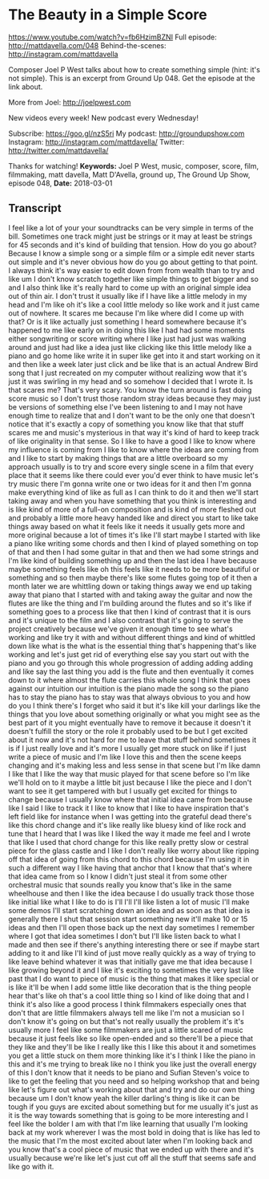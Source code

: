 # The Beauty in a Simple Score
https://www.youtube.com/watch?v=fb6HzimBZNI
Full episode: http://mattdavella.com/048
Behind-the-scenes: http://instagram.com/mattdavella

Composer Joel P West talks about how to create something simple (hint: it's not simple). This is an excerpt from Ground Up 048. Get the episode at the link about.

More from Joel: http://joelpwest.com

New videos every week! New podcast every Wednesday!

Subscribe:  https://goo.gl/nzS5ri
My podcast:  http://groundupshow.com
Instagram:  http://instagram.com/mattdavella/
Twitter:  http://twitter.com/mattdavella/

Thanks for watching!
**Keywords:** Joel P West, music, composer, score, film, filmmaking, matt davella, Matt D'Avella, ground up, The Ground Up Show, episode 048, 
**Date:** 2018-03-01

## Transcript
 I feel like a lot of your your soundtracks can be very simple in terms of the bill. Sometimes one track might just be strings or it may at least be strings for 45 seconds and it's kind of building that tension. How do you go about? Because I know a simple song or a simple film or a simple edit never starts out simple and it's never obvious how do you go about getting to that point. I always think it's way easier to edit down from from wealth than to try and like um I don't know scratch together like simple things to get bigger and so and I also think like it's really hard to come up with an original simple idea out of thin air. I don't trust it usually like if I have like a little melody in my head and I'm like oh it's like a cool little melody so like work and it just came out of nowhere. It scares me because I'm like where did I come up with that? Or is it like actually just something I heard somewhere because it's happened to me like early on in doing this like I had had some moments either songwriting or score writing where I like just had just was walking around and just had like a idea just like clicking like this little melody like a piano and go home like write it in super like get into it and start working on it and then like a week later just click and be like that is an actual Andrew Bird song that I just recreated on my computer without realizing wow that it's just it was swirling in my head and so somehow I decided that I wrote it. Is that scares me? That's very scary. You know the turn around is fast doing score music so I don't trust those random stray ideas because they may just be versions of something else I've been listening to and I may not have enough time to realize that and I don't want to be the only one that doesn't notice that it's exactly a copy of something you know like that that stuff scares me and music's mysterious in that way it's kind of hard to keep track of like originality in that sense. So I like to have a good I like to know where my influence is coming from I like to know where the ideas are coming from and I like to start by making things that are a little overboard so my approach usually is to try and score every single scene in a film that every place that it seems like there could ever you'd ever think to have music let's try music there I'm gonna write one or two ideas for it and then I'm gonna make everything kind of like as full as I can think to do it and then we'll start taking away and when you have something that you think is interesting and is like kind of more of a full-on composition and is kind of more fleshed out and probably a little more heavy handed like and direct you start to like take things away based on what it feels like it needs it usually gets more and more original because a lot of times it's like I'll start maybe I started with like a piano like writing some chords and then I kind of played something on top of that and then I had some guitar in that and then we had some strings and I'm like kind of building something up and then the last idea I have because maybe something feels like oh this feels like it needs to be more beautiful or something and so then maybe there's like some flutes going top of it then a month later we are whittling down or taking things away we end up taking away that piano that I started with and taking away the guitar and now the flutes are like the thing and I'm building around the flutes and so it's like if something goes to a process like that then I kind of contrast that it is ours and it's unique to the film and I also contrast that it's going to serve the project creatively because we've given it enough time to see what's working and like try it with and without different things and kind of whittled down like what is the what is the essential thing that's happening that's like working and let's just get rid of everything else say you start out with the piano and you go through this whole progression of adding adding adding and like say the last thing you add is the flute and then eventually it comes down to it where almost the flute carries this whole song I think that goes against our intuition our intuition is the piano made the song so the piano has to stay the piano has to stay was that always obvious to you and how do you I think there's I forget who said it but it's like kill your darlings like the things that you love about something originally or what you might see as the best part of it you might eventually have to remove it because it doesn't it doesn't fulfill the story or the role it probably used to be but I get excited about it now and it's not hard for me to leave that stuff behind sometimes it is if I just really love and it's more I usually get more stuck on like if I just write a piece of music and I'm like I love this and then the scene keeps changing and it's making less and less sense in that scene but I'm like damn I like that I like the way that music played for that scene before so I'm like we'll hold on to it maybe a little bit just because I like the piece and I don't want to see it get tampered with but I usually get excited for things to change because I usually know where that initial idea came from because like I said I like to track it I like to know that I like to have inspiration that's left field like for instance when I was getting into the grateful dead there's like this chord change and it's like really like bluesy kind of like rock and tune that I heard that I was like I liked the way it made me feel and I wrote that like I used that chord change for this like really pretty slow or cestral piece for the glass castle and I like I don't really like worry about like ripping off that idea of going from this chord to this chord because I'm using it in such a different way I like having that anchor that I know that that's where that idea came from so I know I didn't just steal it from some other orchestral music that sounds really you know that's like in the same wheelhouse and then I like the idea because I do usually track those those like initial like what I like to do is I'll I'll I'll like listen a lot of music I'll make some demos I'll start scratching down an idea and as soon as that idea is generally there I shut that session start something new it'll make 10 or 15 ideas and then I'll open those back up the next day sometimes I remember where I got that idea sometimes I don't but I'll like listen back to what I made and then see if there's anything interesting there or see if maybe start adding to it and like I'll kind of just move really quickly as a way of trying to like leave behind whatever it was that initially gave me that idea because I like growing beyond it and I like it's exciting to sometimes the very last like past that I do want to piece of music is the thing that makes it like special or is like it'll be when I add some little like decoration that is the thing people hear that's like oh that's a cool little thing so I kind of like doing that and I think it's also like a good process I think filmmakers especially ones that don't that are little filmmakers always tell me like I'm not a musician so I don't know it's going on but that's not really usually the problem it's it's usually more I feel like some filmmakers are just a little scared of music because it just feels like so like open-ended and so there'll be a piece that they like and they'll be like I really like this I like this about it and sometimes you get a little stuck on them more thinking like it's I think I like the piano in this and it's me trying to break like no I think you like just the overall energy of this I don't know that it needs to be piano and Sufian Steven's voice to like to get the feeling that you need and so helping workshop that and being like let's figure out what's working about that and try and do our own thing because um I don't know yeah the killer darling's thing is like it can be tough if you guys are excited about something but for me usually it's just as it is the way towards something that is going to be more interesting and I feel like the bolder I am with that I'm like learning that usually I'm looking back at my work wherever I was the most bold in doing that is like has led to the music that I'm the most excited about later when I'm looking back and you know that's a cool piece of music that we ended up with there and it's usually because we're like let's just cut off all the stuff that seems safe and like go with it.
